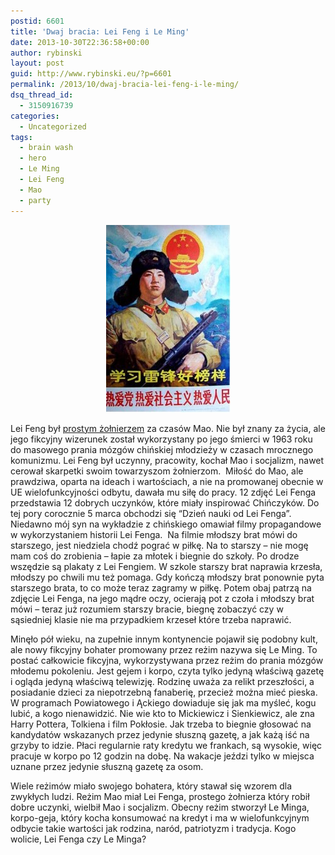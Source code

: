 ```yaml
---
postid: 6601
title: 'Dwaj bracia: Lei Feng i Le Ming'
date: 2013-10-30T22:36:58+00:00
author: rybinski
layout: post
guid: http://www.rybinski.eu/?p=6601
permalink: /2013/10/dwaj-bracia-lei-feng-i-le-ming/
dsq_thread_id:
  - 3150916739
categories:
  - Uncategorized
tags:
  - brain wash
  - hero
  - Le Ming
  - Lei Feng
  - Mao
  - party
---
```

<p style="text-align: center;">
  <a href="/uploads/2013/10/Lei_Feng.jpg"><img class="size-medium wp-image-6602 aligncenter" title="Lei_Feng" src="/uploads/2013/10/Lei_Feng-199x300.jpg" alt="" width="199" height="300" /></a>
</p>

Lei Feng był [prostym żołnierzem](http://en.wikipedia.org/wiki/Lei_Feng) za czasów Mao. Nie był znany za życia, ale jego fikcyjny wizerunek został wykorzystany po jego śmierci w 1963 roku do masowego prania mózgów chińskiej młodzieży w czasach mrocznego komunizmu. Lei Feng był uczynny, pracowity, kochał Mao i socjalizm, nawet cerował skarpetki swoim towarzyszom żołnierzom.  Miłość do Mao, ale prawdziwa, oparta na ideach i wartościach, a nie na promowanej obecnie w UE wielofunkcyjności odbytu, dawała mu siłę do pracy. 12 zdjęć Lei Fenga przedstawia 12 dobrych uczynków, które miały inspirować Chińczyków. Do tej pory corocznie 5 marca obchodzi się “Dzień nauki od Lei Fenga”. Niedawno mój syn na wykładzie z chińskiego omawiał filmy propagandowe w wykorzystaniem historii Lei Fenga.  Na filmie młodszy brat mówi do starszego, jest niedziela chodź pograć w piłkę. Na to starszy – nie mogę mam coś do zrobienia – łapie za młotek i biegnie do szkoły. Po drodze wszędzie są plakaty z Lei Fengiem. W szkole starszy brat naprawia krzesła, młodszy po chwili mu też pomaga. Gdy kończą młodszy brat ponownie pyta starszego brata, to co może teraz zagramy w piłkę. Potem obaj patrzą na zdjęcie Lei Fenga, na jego mądre oczy, ocierają pot z czoła i młodszy brat mówi – teraz już rozumiem starszy bracie, biegnę zobaczyć czy w sąsiedniej klasie nie ma przypadkiem krzeseł które trzeba naprawić.

Minęło pół wieku, na zupełnie innym kontynencie pojawił się podobny kult, ale nowy fikcyjny bohater promowany przez reżim nazywa się Le Ming. To postać całkowicie fikcyjna, wykorzystywana przez reżim do prania mózgów młodemu pokoleniu. Jest gejem i korpo, czyta tylko jedyną właściwą gazetę i ogląda jedyną właściwą telewizję. Rodzinę uważa za relikt przeszłości, a posiadanie dzieci za niepotrzebną fanaberię, przecież można mieć pieska. W programach Powiatowego i Ąckiego dowiaduje się jak ma myśleć, kogu lubić, a kogo nienawidzić. Nie wie kto to Mickiewicz i Sienkiewicz, ale zna Harry Pottera, Tolkiena i film Pokłosie. Jak trzeba to biegnie głosować na kandydatów wskazanych przez jedynie słuszną gazetę, a jak każą iść na grzyby to idzie. Płaci regularnie raty kredytu we frankach, są wysokie, więc pracuje w korpo po 12 godzin na dobę. Na wakacje jeździ tylko w miejsca uznane przez jedynie słuszną gazetę za osom.

Wiele reżimów miało swojego bohatera, który stawał się wzorem dla zwykłych ludzi. Reżim Mao miał Lei Fenga, prostego żołnierza który robił dobre uczynki, wielbił Mao i socjalizm. Obecny reżim stworzył Le Minga, korpo-geja, który kocha konsumować na kredyt i ma w wielofunkcyjnym odbycie takie wartości jak rodzina, naród, patriotyzm i tradycja. Kogo wolicie, Lei Fenga czy Le Minga?
